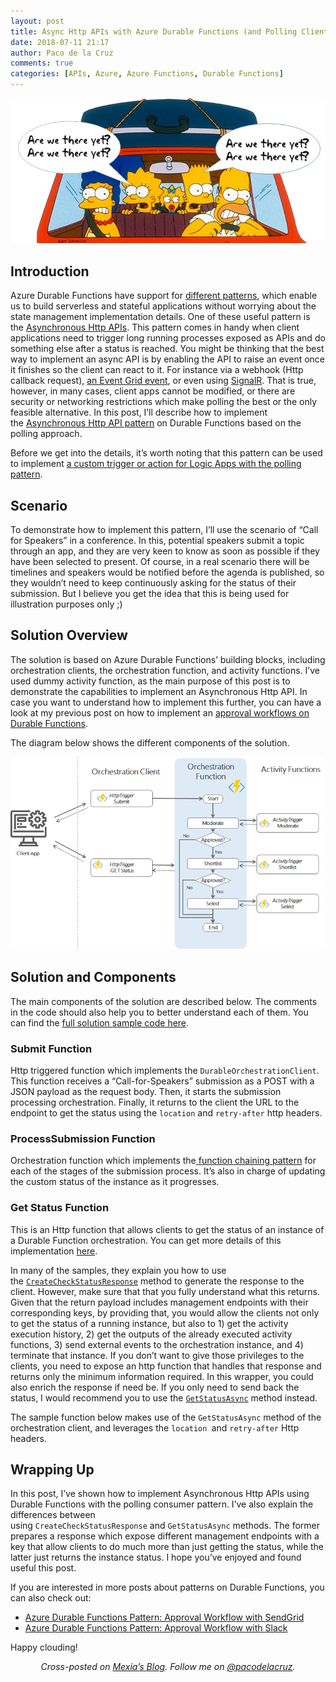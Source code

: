 ```yaml
---
layout: post
title: Async Http APIs with Azure Durable Functions (and Polling Client)
date: 2018-07-11 21:17
author: Paco de la Cruz
comments: true
categories: [APIs, Azure, Azure Functions, Durable Functions]
---
```

<img src="/assets/img/2018/07/070618_1006_asynchttpap1.png" alt="" />
<h2>Introduction</h2>
Azure Durable Functions have support for <a href="https://docs.microsoft.com/en-us/azure/azure-functions/durable-functions-overview" target="_blank" rel="noopener">different patterns</a>, which enable us to build serverless and stateful applications without worrying about the state management implementation details. One of these useful pattern is the <a href="https://docs.microsoft.com/en-us/azure/azure-functions/durable-functions-overview#pattern-3-async-http-apis" target="_blank" rel="noopener">Asynchronous Http APIs</a>. This pattern comes in handy when client applications need to trigger long running processes exposed as APIs and do something else after a status is reached. You might be thinking that the best way to implement an async API is by enabling the API to raise an event once it finishes so the client can react to it. For instance via a webhook (Http callback request), <a href="https://docs.microsoft.com/en-us/azure/azure-functions/durable-functions-event-publishing" target="_blank" rel="noopener">an Event Grid event</a>, or even using <a href="https://medium.com/@philippbauknecht/serverless-real-time-messaging-with-azure-functions-and-azure-signalr-service-c70e781ff3c3">SignalR</a>. That is true, however, in many cases, client apps cannot be modified, or there are security or networking restrictions which make polling the best or the only feasible alternative. In this post, I’ll describe how to implement the <a href="https://docs.microsoft.com/en-us/azure/azure-functions/durable-functions-overview#pattern-3-async-http-apis" target="_blank" rel="noopener">Asynchronous Http API pattern</a> on Durable Functions based on the polling approach.

Before we get into the details, it’s worth noting that this pattern can be used to implement <a href="https://docs.microsoft.com/en-us/azure/logic-apps/logic-apps-create-api-app#action-patterns" target="_blank" rel="noopener">a custom trigger or action for Logic Apps with the polling pattern</a>.
<h2>Scenario</h2>
To demonstrate how to implement this pattern, I’ll use the scenario of “Call for Speakers” in a conference. In this, potential speakers submit a topic through an app, and they are very keen to know as soon as possible if they have been selected to present. Of course, in a real scenario there will be timelines and speakers would be notified before the agenda is published, so they wouldn’t need to keep continuously asking for the status of their submission. But I believe you get the idea that this is being used for illustration purposes only ;)
<h2>Solution Overview</h2>
The solution is based on Azure Durable Functions’ building blocks, including orchestration clients, the orchestration function, and activity functions. I’ve used dummy activity function, as the main purpose of this post is to demonstrate the capabilities to implement an Asynchronous Http API. In case you want to understand how to implement this further, you can have a look at my previous post on how to implement an <a href="https://pacodelacruzag.wordpress.com/2018/04/17/azure-durable-functions-approval-workflow-with-sendgrid/" target="_blank" rel="noopener">approval workflows on Durable Functions</a>.

The diagram below shows the different components of the solution.

<img src="/assets/img/2018/07/070618_1006_asynchttpap2.png" alt="" />
<h2>Solution and Components</h2>
The main components of the solution are described below. The comments in the code should also help you to better understand each of them. You can find the <a href="https://github.com/pacodelacruz/DurableFunctions-AsyncHttpApi" target="_blank" rel="noopener">full solution sample code here</a>.
<h3>Submit Function</h3>
Http triggered function which implements the <code>DurableOrchestrationClient</code>. This function receives a “Call-for-Speakers” submission as a POST with a JSON payload as the request body. Then, it starts the submission processing orchestration. Finally, it returns to the client the URL to the endpoint to get the status using the <code>location</code> and <code>retry-after</code> http headers.

<p/>
<script src="https://gist.github.com/pacodelacruz/ec72c686b589a00a6b0568938e737e27.js"></script>
<p/>
<h3>ProcessSubmission Function</h3>
Orchestration function which implements the<a href="https://docs.microsoft.com/en-us/azure/azure-functions/durable-functions-overview#pattern-1-function-chaining" target="_blank" rel="noopener"> function chaining pattern</a> for each of the stages of the submission process. It’s also in charge of updating the custom status of the instance as it progresses.

<p/>
<script src="https://gist.github.com/pacodelacruz/0a68b4f12e060ac5c89dc46e5e455d39.js"></script>
<p/>

<h3>Get Status Function</h3>
This is an Http function that allows clients to get the status of an instance of a Durable Function orchestration. You can get more details of this implementation <a href="https://docs.microsoft.com/en-gb/azure/azure-functions/durable-functions-http-api#async-operation-tracking" target="_blank" rel="noopener">here</a>.

In many of the samples, they explain you how to use the <code><a href="https://docs.microsoft.com/en-us/sandbox/functions-recipes/durable-manage-orchestrations#exposing-http-management-apis" target="_blank" rel="noopener">CreateCheckStatusResponse</a></code> method to generate the response to the client. However, make sure that that you fully understand what this returns. Given that the return payload includes management endpoints with their corresponding keys, by providing that, you would allow the clients not only to get the status of a running instance, but also to 1) get the activity execution history, 2) get the outputs of the already executed activity functions, 3) send external events to the orchestration instance, and 4) terminate that instance. If you don’t want to give those privileges to the clients, you need to expose an http function that handles that response and returns only the minimum information required. <span style="background-color:transparent;">In this wrapper, you could also enrich the response if need be. If you only need to send back the status, I would recommend you to use the </span><code><a href="https://docs.microsoft.com/en-us/sandbox/functions-recipes/durable-manage-orchestrations#inspecting-the-status-of-an-orchestration" target="_blank" rel="noopener">GetStatusAsync</a></code><span style="background-color:transparent;"> method instead.</span>

The sample function below makes use of the <code>GetStatusAsync</code> method of the orchestration client, and leverages the <code>location </code>and <code>retry-after</code> Http headers.

<p/>
<script src="https://gist.github.com/pacodelacruz/2347e6c2a99f60f9d89fe31e32ea8506.js"></script>
<p/>

<h2>Wrapping Up</h2>
In this post, I’ve shown how to implement Asynchronous Http APIs using Durable Functions with the polling consumer pattern. I’ve also explain the differences between using <code>CreateCheckStatusResponse</code> and <code>GetStatusAsync</code> methods. The former prepares a response which expose different management endpoints with a key that allow clients to do much more than just getting the status, while the latter just returns the instance status. I hope you’ve enjoyed and found useful this post.

If you are interested in more posts about patterns on Durable Functions, you can also check out:
<ul>
	<li><a href="https://pacodelacruzag.wordpress.com/2018/04/17/azure-durable-functions-approval-workflow-with-sendgrid/" target="_blank" rel="noopener">Azure Durable Functions Pattern: Approval Workflow with SendGrid</a></li>
	<li><a href="https://pacodelacruzag.wordpress.com/2018/04/25/azure-durable-functions-approval-workflow-with-slack/" target="_blank" rel="noopener">Azure Durable Functions Pattern: Approval Workflow with Slack</a></li>
</ul>
Happy clouding!
<p style="text-align:center;"><em>Cross-posted on <a href="https://blog.mexia.com.au/author/paco-de-la-cruz" target="_blank" rel="noopener">Mexia’s Blog</a>. Follow me on <a href="https://twitter.com/pacodelacruz" target="_blank" rel="noopener">@pacodelacruz</a>.</em></p>
